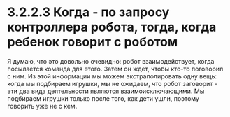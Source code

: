 # 3.2.2.3 Когда - по запросу контроллера робота, тогда, когда ребенок говорит с роботом

Я думаю, что это довольно очевидно: робот взаимодействует, когда посылается команда для этого. Затем он ждет, чтобы кто-то поговорил с ним. Из этой информации мы можем экстраполировать одну вещь: когда мы подбираем игрушки, мы не ожидаем, что робот заговорит - эти два вида деятельности являются взаимоисключающими. Мы подбираем игрушки только после того, как дети ушли, поэтому говорить уже не с кем.

